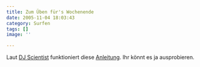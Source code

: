 ```yaml
---
title: Zum Üben für's Wochenende
date: 2005-11-04 18:03:43
category: Surfen
tags: []
image: ''

---
```


Laut [DJ Scientist](http://www.djscientist.com) funktioniert diese [Anleitung](http://www.howtofoldashirt.net/). Ihr könnt es ja ausprobieren.
